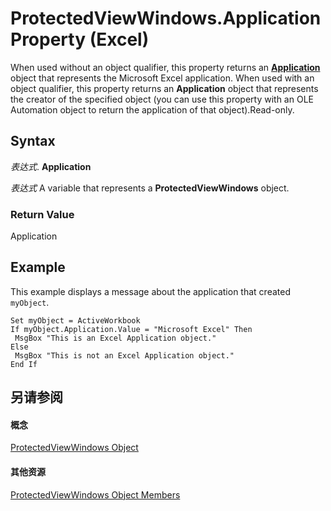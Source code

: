 
# ProtectedViewWindows.Application Property (Excel)

 When used without an object qualifier, this property returns an **[Application](19b73597-5cf9-4f56-8227-b5211f657f6f.md)** object that represents the Microsoft Excel application. When used with an object qualifier, this property returns an **Application** object that represents the creator of the specified object (you can use this property with an OLE Automation object to return the application of that object).Read-only.


## Syntax

 _表达式_. **Application**

 _表达式_ A variable that represents a **ProtectedViewWindows** object.


### Return Value

Application


## Example

This example displays a message about the application that created  `myObject`.


```
Set myObject = ActiveWorkbook 
If myObject.Application.Value = "Microsoft Excel" Then 
 MsgBox "This is an Excel Application object." 
Else 
 MsgBox "This is not an Excel Application object." 
End If 

```


## 另请参阅


#### 概念


[ProtectedViewWindows Object](c280b1c5-c605-6453-3604-3a409a8289d0.md)
#### 其他资源


[ProtectedViewWindows Object Members](http://msdn.microsoft.com/library/9db45984-87cc-2f62-c9aa-80a653f3a2d0%28Office.15%29.aspx)